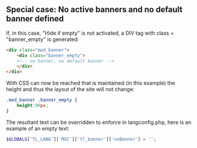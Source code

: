 ## Special case: No active banners and no default banner defined

If, in this case, "Hide if empty" is not activated, a DIV tag with
class = "banner_empty" is generated:

```html
<div class="mod_banner">
	<div class="banner_empty">
	<!-- no banner, no default banner -->
	</div>
</div>
```

With CSS can now be reached that is maintained (in this example) the height and
thus the layout of the site will not change:

```css
.mod_banner .banner_empty {
    height:90px;
}
```

The resultant text can be overridden to enforce in langconfig.php, here is an
example of an empty text:

```php
$GLOBALS['TL_LANG']['MSC']['tl_banner']['noBanner'] = '';
```
